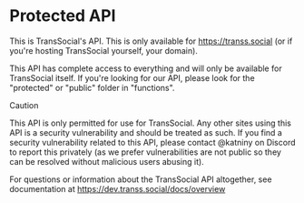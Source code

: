 # Protected API
This is TransSocial's API. This is only available for https://transs.social (or if you're hosting TransSocial yourself, your domain).

This API has complete access to everything and will only be available for TransSocial itself. If you're looking for our API, please look for the "protected" or "public" folder in "functions".

> [!CAUTION]
> This API is only permitted for use for TransSocial. Any other sites using this API is a security vulnerability and should be treated as such. If you find a security vulnerability related to this API, please contact @katniny on Discord to report this privately (as we prefer vulnerabilities are not public so they can be resolved without malicious users abusing it).

For questions or information about the TransSocial API altogether, see documentation at https://dev.transs.social/docs/overview